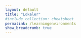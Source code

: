 ```yaml
---
layout: default
title: "Lokaler"
#include_collection: cheatsheet
permalink: /learningenvironments
show_breadcrumb: true
---
```

